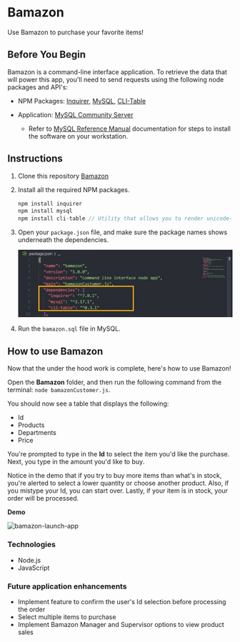 # Bamazon
Use Bamazon to purchase your favorite items!

## Before You Begin
Bamazon is a command-line interface application. To retrieve the data that will power this app, you'll need to send requests using the following node packages and API's:

* NPM Packages: [Inquirer](https://www.npmjs.com/package/inquirer), [MySQL](https://www.npmjs.com/package/mysql), [CLI-Table](https://www.npmjs.com/package/cli-table)

* Application: [MySQL Community Server](https://dev.mysql.com/downloads/mysql/)

    * Refer to [MySQL Reference Manual](https://dev.mysql.com/doc/refman/8.0/en/installing.html) documentation for steps to install the software on your workstation.

## Instructions

1. Clone this repository [Bamazon](https://github.com/adotmorrall/Bamazon.git)

2. Install all the required NPM packages.

    ```js
    npm install inquirer
    npm install mysql
    npm install cli-table // Utility that allows you to render unicode-aided tables on the command line from your node.js scripts.
    ```
3. Open your ```package.json``` file, and make sure the package names shows underneath the dependencies.

    ![bamazon-package-json](assets/dependecies.jpg)

4. Run the ```bamazon.sql``` file in MySQL.

## How to use Bamazon

Now that the under the hood work is complete, here's how to use Bamazon!

Open the **Bamazon** folder, and then run the following command from the terminal: `node bamazonCustomer.js`.

You should now see a table that displays the following:

- Id
- Products
- Departments
- Price

You're prompted to type in the **Id** to select the item you'd like the purchase. Next, you type in the amount you'd like to buy.

Notice in the demo that if you try to buy more items than what's in stock, you're alerted to select a lower quantity or choose another product. Also, if you mistype your Id, you can start over. Lastly, if your item is in stock, your order will be processed.

**Demo**

![bamazon-launch-app]()

### Technologies

* Node.js
* JavaScript

### Future application enhancements

* Implement feature to confirm the user's Id selection before processing the order
* Select multiple items to purchase
* Implement Bamazon Manager and Supervisor options to view product sales
